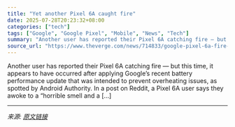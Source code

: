 ```yaml
---
title: "Yet another Pixel 6A caught fire"
date: 2025-07-28T20:23:32+08:00
categories: ["tech"]
tags: ["Google", "Google Pixel", "Mobile", "News", "Tech"]
summary: "Another user has reported their Pixel 6A catching fire — but this time, it appears to have occurred after applying Google’s recent battery performance update that was intended to prevent overheating i"
source_url: "https://www.theverge.com/news/714833/google-pixel-6a-fire-battery-update"
---
```


Another user has reported their Pixel 6A catching fire — but this time, it appears to have occurred after applying Google’s recent battery performance update that was intended to prevent overheating issues, as spotted by Android Authority. In a post on Reddit, a Pixel 6A user says they awoke to a “horrible smell and a [&#8230;]

---

*来源: [原文链接](https://www.theverge.com/news/714833/google-pixel-6a-fire-battery-update)*
